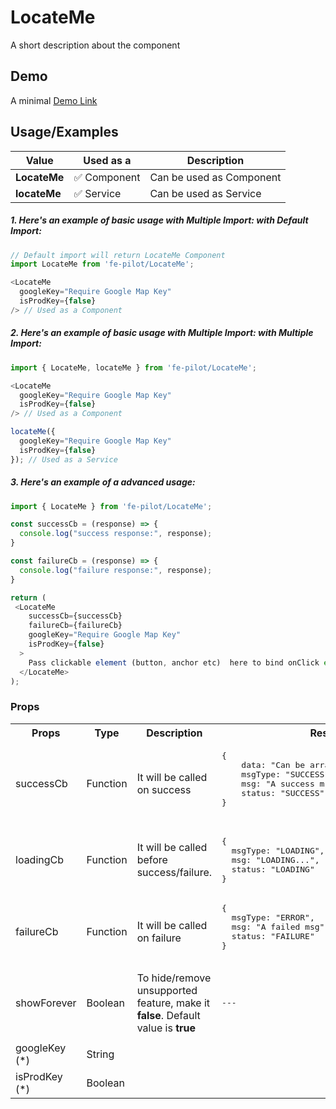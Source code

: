 # LocateMe

A short description about the component


## Demo

A minimal [Demo Link](https://6jpxdq.csb.app/?component=LocateMe)


## Usage/Examples

| Value |  Used as a  | Description|
|--------- | -------- |-----------------|
| <b>LocateMe</b> | :white_check_mark: Component | Can be used as Component |
| <b>locateMe<b> | :white_check_mark: Service | Can be used as Service |

##### 1. Here's an example of basic usage with Multiple Import: with Default Import:
```javascript
// Default import will return LocateMe Component
import LocateMe from 'fe-pilot/LocateMe';

<LocateMe
  googleKey="Require Google Map Key"
  isProdKey={false}
/> // Used as a Component

```

##### 2. Here's an example of basic usage with Multiple Import: with Multiple Import:
```javascript
import { LocateMe, locateMe } from 'fe-pilot/LocateMe';

<LocateMe
  googleKey="Require Google Map Key"
  isProdKey={false}
/> // Used as a Component

locateMe({
  googleKey="Require Google Map Key"
  isProdKey={false}
}); // Used as a Service
```

##### 3. Here's an example of a advanced usage:

```javascript
import { LocateMe } from 'fe-pilot/LocateMe';

const successCb = (response) => {
  console.log("success response:", response);
}

const failureCb = (response) => {
  console.log("failure response:", response);
}

return (
 <LocateMe
    successCb={successCb}
    failureCb={failureCb}
    googleKey="Require Google Map Key"
    isProdKey={false}
  >
    Pass clickable element (button, anchor etc)  here to bind onClick event
  </LocateMe>
);

```

### Props

<table>
  <tr>
    <th>
      Props
    </th>
    <th>
      Type
    </th>
    <th>
      Description
    </th>
    <th>
      Response
    </th>
  </tr>
  <tr>
    <td>
        successCb
    </td>
    <td>Function</td>
    <td> It will be called on success</td>
    <td>
      <pre>
{
    data: "Can be array/object/string/number",
    msgType: "SUCCESSFUL",
    msg: "A success msg",
    status: "SUCCESS"
}
      </pre>
    </td>
  </tr>
  <tr>
    <td>
        loadingCb
    </td>
    <td>Function</td>
    <td>
      It will be called before success/failure.
    </td>
    <td>
      <pre>
{
  msgType: "LOADING",
  msg: "LOADING...",
  status: "LOADING"
}
</pre>
    </td>
  </tr>
  <tr>
    <td>
        failureCb
    </td>
    <td>Function</td>
    <td>
      It will be called on failure
    </td>
    <td>
       <pre>
{
  msgType: "ERROR",
  msg: "A failed msg",
  status: "FAILURE"
}
       </pre>
    </td>
  </tr>
   <tr>
    <td>
        showForever
    </td>
     <td>Boolean</td>
    <td>To hide/remove unsupported feature, make it <b>false</b>. Default value is <b>true</b></td>
    <td> <pre>---</pre> </td>
  </tr>
  <tr>
    <td></td>
    <td></td>
    <td></td>
    <td></td>
  </tr>
  <tr>
    <td>googleKey (*)</td>
    <td>String</td>
    <td></td>
    <td></td>
  </tr>
    <tr>
    <td>isProdKey (*)</td>
    <td>Boolean</td>
    <td></td>
    <td></td>
  </tr>
</table>


